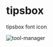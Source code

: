 tipsbox
=======

tipsbox font icon

![tool-manager](https://farm6.staticflickr.com/5330/14097939752_bb94be494d_b.jpg)
